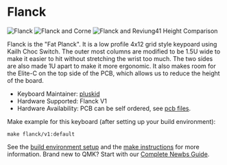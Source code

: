 # Flanck

![Flanck](https://user-images.githubusercontent.com/3542/97387739-d358bf80-1893-11eb-99b9-f6d4b9965780.JPG)
![Flanck and Corne](https://user-images.githubusercontent.com/3542/97387844-013e0400-1894-11eb-8e51-198a5168ffaf.JPG)
![Flanck and Reviung41 Height Comparison](https://user-images.githubusercontent.com/3542/97387768-e2d80880-1893-11eb-985a-2822bd54e030.JPG)

Flanck is the "Fat Planck". It is a low profile 4x12 grid style keypoard using Kailh Choc Switch. The outer most columns are modified to be 1.5U wide to make it easier to hit without stretching the wrist too much. The two sides are also made 1U apart to make it more ergonomic. It also makes room for the Elite-C on the top side of the PCB, which allows us to reduce the height of the board.

* Keyboard Maintainer: [pluskid](https://pluskid.org)
* Hardware Supported: Flanck V1
* Hardware Availability: PCB can be self ordered, see [pcb files](https://github.com/pluskid/keyboards/tree/main/flanck).

Make example for this keyboard (after setting up your build environment):

    make flanck/v1:default

See the [build environment setup](https://docs.qmk.fm/#/getting_started_build_tools) and the [make instructions](https://docs.qmk.fm/#/getting_started_make_guide) for more information. Brand new to QMK? Start with our [Complete Newbs Guide](https://docs.qmk.fm/#/newbs).
